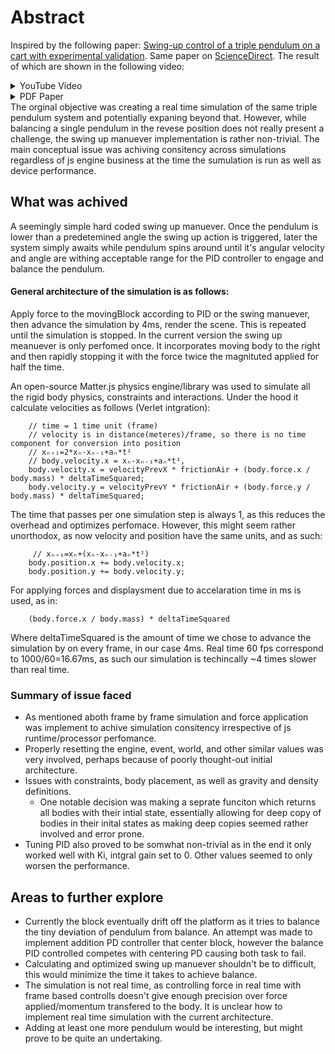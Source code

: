 # Abstract

Inspired by the following paper: [Swing-up control of a triple pendulum on a cart with
experimental validation](https://www.acin.tuwien.ac.at/file/publications/cds/pre_post_print/glueck2013.pdf#toolbar=0). Same paper on [ScienceDirect](https://www.sciencedirect.com/science/article/abs/pii/S000510981200605X?via%3Dihub). The result of which are shown in the following video:

<details>
  <summary>YouTube Video</summary>
  <iframe width="560" height="315"
    src="https://www.youtube.com/embed/cyN-CRNrb3E?rel=0" 
    frameborder="0" 
    allow="accelerometer; autoplay; encrypted-media; gyroscope; picture-in-picture" 
    allowfullscreen></iframe>
</details>

<details>
  <summary>PDF Paper</summary>
  <iframe width="560" height="315"
    src="https://www.acin.tuwien.ac.at/file/publications/cds/pre_post_print/glueck2013.pdf" 
    frameborder="0" 
    allow="accelerometer; autoplay; encrypted-media; gyroscope; picture-in-picture" 
    allowfullscreen></iframe>
</details>
The orginal objective was creating a real time simulation of the same triple pendulum system and potentially expaning beyond that. However, while balancing a single pendulum in the revese position does not really present a challenge, the swing up manuever implementation is rather non-trivial. The main conceptual issue was achiving consitency across simulations regardless of js engine business at the time the sumulation is run as well as device performance.

## What was achived

A seemingly simple hard coded swing up manuever. Once the pendulum is lower than a predetemined angle the swing up action is triggered, later the system simply awaits while pendulum spins around until it's angular velocity and angle are withing acceptable range for the PID controller to engage and balance the pendulum.

#### General architecture of the simulation is as follows:

Apply force to the movingBlock according to PID or the swing manuever, then advance the simulation by 4ms, render the scene. This is repeated until the simulation is stopped. In the current version the swing up meanuever is only perfomed once. It incorporates moving body to the right and then rapidly stopping it with the force twice the magnituted applied for half the time.

An open-source Matter.js physics engine/library was used to simulate all the rigid body physics, constraints and interactions. Under the hood it calculate velocities as follows (Verlet intgration):

```
    // time = 1 time unit (frame)
    // velocity is in distance(meteres)/frame, so there is no time component for conversion into position
    // xₙ₊₁=2*xₙ-xₙ₋₁+aₙ*t²
    // body.velocity.x = xₙ-xₙ₋₁+aₙ*t²,
    body.velocity.x = velocityPrevX * frictionAir + (body.force.x / body.mass) * deltaTimeSquared;
    body.velocity.y = velocityPrevY * frictionAir + (body.force.y / body.mass) * deltaTimeSquared;
```

The time that passes per one simulation step is always 1, as this reduces the overhead and optimizes perfomace. However, this might seem rather unorthodox, as now velocity and position have the same units, and as such:

```
     // xₙ₊₁=xₙ+(xₙ-xₙ₋₁+aₙ*t²)
    body.position.x += body.velocity.x;
    body.position.y += body.velocity.y;
```

For applying forces and displaysment due to accelaration time in ms is used, as in:

```
    (body.force.x / body.mass) * deltaTimeSquared
```

Where deltaTimeSquared is the amount of time we chose to advance the simulation by on every frame, in our case 4ms. Real time 60 fps correspond to 1000/60=16.67ms, as such our simulation is techincally ~4 times slower than real time.

### Summary of issue faced

- As mentioned aboth frame by frame simulation and force application was implement to achive simulation consitency irrespective of js runtime/processor perfomance.
- Properly resetting the engine, event, world, and other similar values was very involved, perhaps because of poorly thought-out initial architecture.
- Issues with constraints, body placement, as well as gravity and density definitions.
  - One notable decision was making a seprate funciton which returns all bodies with their intial state, essentially allowing for deep copy of bodies in their inital states as making deep copies seemed rather involved and error prone.
- Tuning PID also proved to be somwhat non-trivial as in the end it only worked well with Ki, intgral gain set to 0. Other values seemed to only worsen the performance.

## Areas to further explore

- Currently the block eventually drift off the platform as it tries to balance the tiny deviation of pendulum from balance. An attempt was made to implement addition PD controller that center block, however the balance PID controlled competes with centering PD causing both task to fail.
- Calculating and optimized swing up manuever shouldn't be to difficult, this would minimize the time it takes to achieve balance.
- The simulation is not real time, as controlling force in real time with frame based controlls doesn't give enough precision over force applied/momentum transfered to the body. It is unclear how to implement real time simulation with the current architecture.
- Adding at least one more pendulum would be interesting, but might prove to be quite an undertaking.
